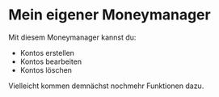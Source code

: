 # Mein eigener Moneymanager
Mit diesem Moneymanager kannst du: 
- Kontos erstellen 
- Kontos bearbeiten
- Kontos löschen

Vielleicht kommen demnächst nochmehr Funktionen dazu.
